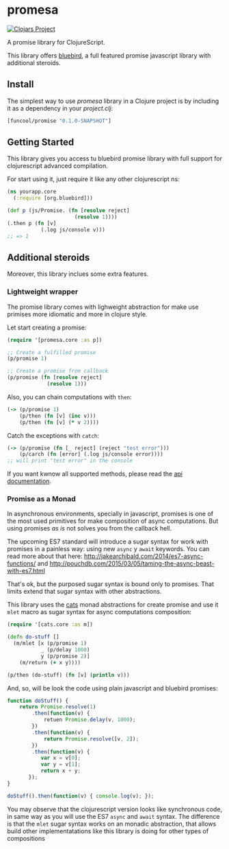 # promesa #

[![Clojars Project](http://clojars.org/funcool/promesa/latest-version.svg)](http://clojars.org/funcool/promesa)

A promise library for ClojureScript.

This library offers [bluebird](https://github.com/petkaantonov/bluebird/), a full featured promise
javascript library with additional steroids.


## Install ##

The simplest way to use _promesa_ library in a Clojure project is by including
it as a dependency in your *_project.clj_*:

```clojure
[funcool/promise "0.1.0-SNAPSHOT"]
```

## Getting Started ##

This library gives you access tu bluebird promise library with full support for
clojurescript advanced compilation.

For start using it, just require it like any other clojurescript ns:

```clojure
(ns yourapp.core
  (:require [org.bluebird]))

(def p (js/Promise. (fn [resolve reject]
                      (resolve 1))))
(.then p (fn [v]
           (.log js/console v)))
;; => 1
```

## Additional steroids ##

Moreover, this library inclues some extra features.

### Lightweight wrapper ###

The promise library comes with lighweight abstraction for make use primises
more idiomatic and more in clojure style.

Let start creating a promise:

```clojure
(require '[promesa.core :as p])

;; Create a fulfilled promise
(p/promise 1)

;; Create a promise from callback
(p/promise (fn [resolve reject]
             (resolve 1)))
```

Also, you can chain computations with `then`:

```clojure
(-> (p/promise 1)
    (p/then (fn [v] (inc v)))
    (p/then (fn [v] (* v 2))))
```


Catch the exceptions with `catch`:

```clojure
(-> (p/promise (fn [_ reject] (reject "test error")))
    (p/carch (fn [error] (.log js/console error))))
;; will print "test error" in the console
```

If you want kwnow all supported methods, please read the [api documentation](api/).


### Promise as a Monad ###

In asynchronous environments, specially in javascript, promises is one of the most used
primitives for make composition of async computations. But using promises _as is_ not solves
you from the callback hell.

The upcoming ES7 standard will introduce a sugar syntax for work with promises in a painless
way: using new `async` y `await` keywords. You can read more about that here:
http://jakearchibald.com/2014/es7-async-functions/ and
http://pouchdb.com/2015/03/05/taming-the-async-beast-with-es7.html

That's ok, but the purposed sugar syntax is bound only to promises. That limits extend that
sugar syntax with other abstractions.

This library uses the [cats](https://github.com/funcool/cats) monad abstractions for create
promise and use it `mlet` macro as sugar syntax for async computations composition:


```clojure
(require '[cats.core :as m])

(defn do-stuff []
  (m/mlet [x (p/promise 1)
           _ (p/delay 1000)
           y (p/promise 2)]
    (m/return (+ x y))))

(p/then (do-stuff) (fn [v] (println v)))
```

And, so, will be look the code using plain javascript and bluebird promises:

```javascript
function doStuff() {
    return Promise.resolve(1)
        .then(function(v) {
            retuen Promise.delay(v, 1000);
        })
        .then(function(v) {
            return Promise.resolve([v, 2]);
        })
        .then(function(v) {
           var x = v[0];
           var y = v[1];
           return x + y;
       });
}

doStuff().then(function(v) { console.log(v); });
```

You may observe that the clojurescript version looks like synchronous code, in same
way as you will use the ES7 `async` and `await` syntax. The difference is that the `mlet`
sugar syntax works on an monadic abstraction, that allows build other implementatations
like this library is doing for other types of compositions
